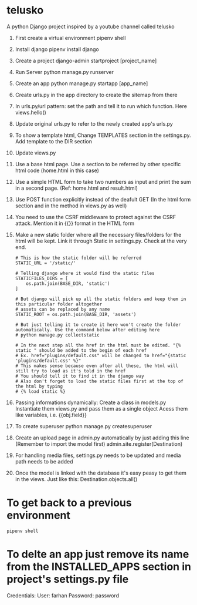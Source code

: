 # telusko
A python Django project inspired by a youtube channel called telusko

1. First create a virtual environment
	pipenv shell
2. Install django
	pipenv install django
3. Create a project
	django-admin startproject [project_name]
4. Run Server
	python manage.py runserver
5. Create an app
	python manage.py startapp [app_name]
6. Create urls.py in the app directory to create the sitemap from there
7. In urls.py/url pattern: set the path and tell it to run which function. Here views.hello()

8. Update original urls.py to refer to the newly created app's urls.py

9. To show a template html, Change TEMPLATES section in the settings.py. Add template to the DIR section

10. Update views.py

11. Use a base html page. Use a section to be referred by other specific html code (home.html in this case)

12. Use a simple HTML form to take two numbers as input and print the sum in a second page. (Ref: home.html and result.html)

13. Use POST function explicitly instead of the deafult GET (In the html form section and in the method in views.py as well)

14. You need to use the CSRF middleware to protect against the CSRF attack. Mention it in {{}} format in the HTML form

15. Make a new static folder where all the necessary files/folders for the html will be kept. Link it through Static in settings.py. Check at the very end.
		
		# This is how the static folder will be referred
		STATIC_URL = '/static/'

		# Telling django where it would find the static files
		STATICFILES_DIRS = [
		    os.path.join(BASE_DIR, 'static')
		]

		# But django will pick up all the static folders and keep them in this particular folder altogether
		# assets can be replaced by any name
		STATIC_ROOT = os.path.join(BASE_DIR, 'assets')

		# But just telling it to create it here won't create the folder automatically. Use the command below after editing here
		# python manage.py collectstatic

		# In the next step all the href in the html must be edited. "{% static " should be added to the begin of each href
		# Ex. href="plugins/default.css" will be changed to href="{static 'plugins/default.css' %}"
		# This makes sense because even after all these, the html will still try to load as it's told in the href
		# You should tell it to find it in the django way
		# Also don't forget to load the static files first at the top of the html by typing
		# {% load static %}

16. Passing informations dynamically:
	Create a class in models.py
	Instantiate them views.py and pass them as a single object
	Acess them like variables, i.e. {{obj.field}}

17. To create superuser
	python manage.py createsuperuser

18. Create an upload page in admin.py automatically by just adding this line (Remember to import the model first)
	admin.site.register(Destination)

19. For handling media files, settings.py needs to be updated and media path needs to be added

20. Once the model is linked with the database it's easy peasy to get them in the views. Just like this:
	Destination.objects.all()


# To get back to a previous environment
	pipenv shell

# To delte an app just remove its name from the INSTALLED_APPS section in project's settings.py file

Credentials:
	User: farhan
	Password: password
